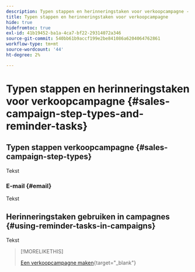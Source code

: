 ```yaml
---
description: Typen stappen en herinneringstaken voor verkoopcampagne - Marketo Docs - Productdocumentatie
title: Typen stappen en herinneringstaken voor verkoopcampagne
hide: true
hidefromtoc: true
exl-id: 41b19452-ba1a-4ca7-bf22-29314072a346
source-git-commit: 540bb61b9accf199e2be841086a6204064762861
workflow-type: tm+mt
source-wordcount: '44'
ht-degree: 2%

---
```


# Typen stappen en herinneringstaken voor verkoopcampagne {#sales-campaign-step-types-and-reminder-tasks}

## Typen stappen verkoopcampagne {#sales-campaign-step-types}

Tekst

### E-mail {#email}

Tekst

## Herinneringstaken gebruiken in campagnes {#using-reminder-tasks-in-campaigns}

Tekst

>[!MORELIKETHIS]
>
>[Een verkoopcampagne maken](/help/marketo/product-docs/marketo-sales-insight/actions/campaigns/create-a-sales-campaign.md){target=&quot;_blank&quot;}
